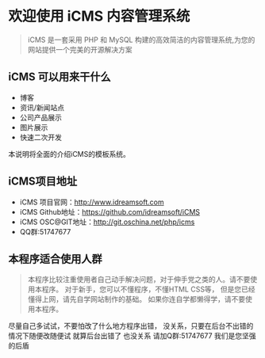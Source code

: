 欢迎使用 iCMS 内容管理系统
==========

> iCMS 是一套采用 PHP 和 MySQL 构建的高效简洁的内容管理系统,为您的网站提供一个完美的开源解决方案

## iCMS 可以用来干什么
- 博客
- 资讯/新闻站点
- 公司产品展示
- 图片展示
- 快速二次开发

本说明将全面的介绍iCMS的模板系统。

## iCMS项目地址
- iCMS 项目官网：<http://www.idreamsoft.com>
- iCMS Github地址：<https://github.com/idreamsoft/iCMS>
- iCMS OSC@GIT地址：<http://git.oschina.net/php/icms>
- QQ群:51747677

## 本程序适合使用人群

> 本程序比较注重使用者自己动手解决问题，对于伸手党之类的人。请不要使用本程序。
> 对于新手，您可以不懂程序，不懂HTML CSS等，
> 但是您已经懂得上网，请先自学网站制作的基础。
> 如果你连自学都懒得学，请不要使用本程序。

尽量自己多试试，不要怕改了什么地方程序出错，
没关系，只要在后台不出错的情况下随便改随便试
就算后台出错了 也没关系
请加Q群:51747677 我们是您坚强的后盾
